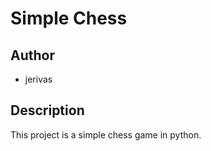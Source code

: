 Simple Chess
================================

Author
--------------------------------

- jerivas

Description
--------------------------------

This project is a simple chess game in python.
